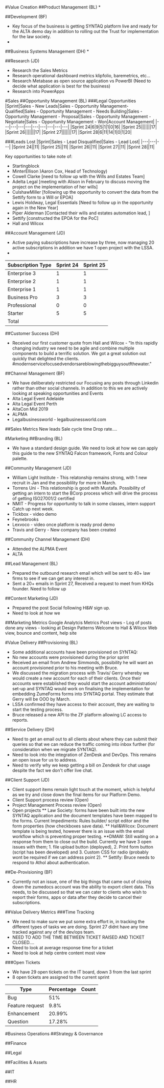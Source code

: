 #Value Creation 
##Product Management (BL)
* 

##Development (BF)
* Key focus of the business is getting SYNTAQ platform live and ready for the ALTA demo day in addition to rolling out the Trust for implementation for the law society.
* 

##Business Systems Management (DH)
* 

##Research (JD)
* Research the Sales Metrics
* Research operational dashboard metrics klipfolio, baremetrics, etc...
* Research Metabase as open source application vs PowerBI (Need to decide what application is best for the business)
* Research into PowerApps

#Sales
##Opportunity Management (BL)
###Legal Opportunities
|Sprint|Sales - New Leads|Sales - Opportunity Management- Qualified|Sales - Opportunity Management - Needs Building|Sales - Opportunity Management - Proposal|Sales - Opportunity Management - Negotiate|Sales - Opportunity Management - Won|Account Management|
|---|---|---|---|---|---|---|---|---|
|Sprint 24|6|9|5|1|1|0|16|
|Sprint 25|||||||17|
|Sprint 26|||||||17|
|Sprint 27|||||||17|
|Sprint 28|6|11|14|1|0|1|20|

###Leads Lost
|Sprint|Sales - Lead Disqualified|Sales - Lead Lost|
|---|---|---|
|Sprint 24||11|
|Sprint 25||11|
|Sprint 26||11|
|Sprint 27||11|
|Sprint 28||11|

Key opportunities to take note of:
* Startingblock
* MinterEllison )Aaron Cox, Head of Technology)
* Cowell Clarke [need to follow up with the Wills and Estates Team]
* Adelta Legal [meeting with Alison in February to discuss moving the project on the implementation of her wills]
* CulshawMiller [following up the opportunity to convert the data from the Settify form to a Will or EPOA]
* Lewis Holdway, Legal Essentials [Need to follow up in the opportunity again in the New Year]
* Piper Alderman [Contacted their wills and estates automation lead, ]
* Settify [constructed the EPOA for the PoC]
* Hall and Wilcox

##Account Management (JD)
* Active paying subscriptions have increase by three, now managing 20 active subscriptions in addition we have 1 open project with the LSSA. 
* 

|Subscription Type|Sprint 24|Sprint 25|
|---|---|--|
|Enterprise 3|1|1| 
|Enterprise 2|1|1|
|Enterprise 1|1|1|
|Business Pro|3|3|
|Professional|0|0|
|Starter|5|5| 
|Total|||

##Customer Success (DH)
* Received our first customer quote from Hall and Wilcox - "In this rapidly changing industry we need to be agile and combine multiple components to build a terrific solution. We got a great solution out quickly that delighted the clients. #modernservicefocusedvendorsareblowingthebigguysoutfthewater."

##Channel Management (BF)
* We have deliberately restricted our Focusing any posts through Linkedin rather than other social channels. In addition to this we are actively looking at speaking opportunities and Events 
* Alta Legal Event Adelaide
* Alta Legal Event Perth
* AltaCon Mid 2019
* ALPMA
* Legalbusinessworld - legalbusinessworld.com


##Sales Metrics
New leads
Sale cycle time
Drop rate....


#Marketing
##Branding (BL)
* We have a standard design guide. We need to look at how we can apply this guide to the new SYNTAQ Falcon framework, Fonts and Colour palette. 

##Community Management (JD)
* William Light Institute - This relatonship remains strong, with 1 new recruit in Jan and the possiblility for more in March.
* Torrens Uni - This relationship is good with Mustafa. Possibility of getting an intern to start the BCorp process which will drive the process of getting ISO27001/2 certified
* NMIT - Progress for opportunity to talk in some classes, intern support Catch up next week. 
* Tickbox - video demo
* Feynebrooks
* Lexvoco - video once platform is ready prod demo
* Travis and Gerry - New company has been created  

##Community Channel Management (DH)
* Attended the ALPMA Event
* ALTA

##Lead Management (BL)
* Prepared the outbound research email which will be sent to 40+ law firms to see if we can get any interest in.
* Sent a 20+ emails in Sprint 27, Received a request to meet from KHQs founder. Need to follow up

##Content Marketing (JD)
* Prepared the post Social following H&W sign up. 
* Need to look at how we 

##Marketing Metrics
Google Analytcis Metrics
Post views - Log of posts done any views - looking at
Design Patterns
Welcome to Hall & Wilcox
Web view, bounce and content, help site 

#Value Delivery
##Provisioning (BL)
* Some additional accounts have been provisioned on SYNTAQ:
* No new accounts were provisioned during the prior sprint
* Received an email from Andrew Simmonds, possibility he will want an account provisioned prior to his meeting with Bruce.
* We discussed the migration process with Travis/ Gerry whereby we would create a new account for each of their clients. Once their accounts were established they would start the account administration/ set-up and SYNTAQ would work on finalising the implementation for embedding ZumeForms forms into SYNTAQ portal. They estimate that Gerry will be OOO by March. 
* LSSA confirmed they have access to their account, they are waiting to start the testing process. 
* Bruce released a new API to the ZF platform allowing LC access to reports. 

##Service Delivery (DH)
* Need to get an email out to all clients about where they can submit their queries so that we can reduce the traffic coming into inbox further (for consideration when we migrate SYNTAQ). 
* Need to look into the integration of ZenDesk and DevOps. This remains an open issue for us to address. 
* Need to verify why we keep getting a bill on Zendesk for chat usage despite the fact we don't offer live chat. 

##Client Support (JD)
* Client support items remain light touch at the moment, which is helpful as we try and close down the final items for our Platform Demo. 
* Client Support process review (Open)
* Project Management Process review (Open)
* Open projects 
** Law Society: forms have been built into the new SYNTAQ application and the document templates have been mapped to the forms. Current Impediments: Rules builder/ script editor and the form properties (how checkboxes save data). 
** Hall&Wilcox: Document template is being tested, however there is an issue with the email workflow which is preventing proper testing. 
**DMAW: Still waiting on a response from them to close out the build. Currently we have 3 open issues with them; 1. file upload button (deployed), 2. Print form button (script has been developed) and 3. Custom CSS for radio (probably wont be required if we can address point 2).
** Settify: Bruce needs to respond to Athol about authentication. 

##De-Provisioning (BF)
* Currently not an issue, one of the big things that came out of closing down the zumedocs account was the ability to export client data. This needs, to be discussed so that we can cater to clients who wish to export their forms, apps or data after they decide to cancel their subscriptions. 

##Value Delivery Metrics
###Time Tracking
* We need to make sure we put some extra effort in, in tracking the different types of tasks we are doing. Sprint 27 didnt have any time tracked against any of the dev/ops team. 
* NEED TO ADD THE TIME BETWEEN TICKET RAISED AND TICKET CLOSED....
* Need to look at average response time for a ticket
* Need to look at help centre content most view

###Open Tickets
* We have 29 open tickets on the IT board, down 3 from the last sprint
* 8 open tickets are assigned to the current sprint

|Type|Percentage|Count|
|---|---|---|
|Bug|51%||
|Feature request|9.8%||
|Enhancement|20.99%||
|Question|17.28%||

#Business Operations
##Strategy & Governance

##Finance

##Legal

##Facilities & Assets

##IT

##HR
